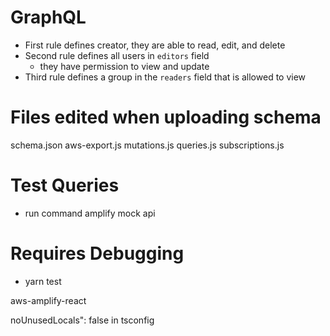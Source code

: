 # GraphQL

- First rule defines creator, they are able to read, edit, and delete
- Second rule defines all users in `editors` field
    - they have permission to view and update
- Third rule defines a group in the `readers` field that is allowed to view

# Files edited when uploading schema

schema.json
aws-export.js
mutations.js
queries.js
subscriptions.js

# Test Queries

- run command amplify mock api

# Requires Debugging
- yarn test

aws-amplify-react

noUnusedLocals": false in tsconfig